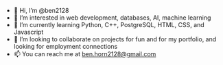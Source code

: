 - 👋 Hi, I’m @ben2128
- 👀 I’m interested in web development, databases, AI, machine learning
- 🌱 I’m currently learning Python, C++, PostgreSQL, HTML, CSS, and Javascript
- 💞️ I’m looking to collaborate on projects for fun and for my portfolio, and looking for employment connections
- 📫 You can reach me at ben.horn2128@gmail.com

<!---
ben2128/ben2128 is a ✨ special ✨ repository because its `README.md` (this file) appears on your GitHub profile.
You can click the Preview link to take a look at your changes.
--->
